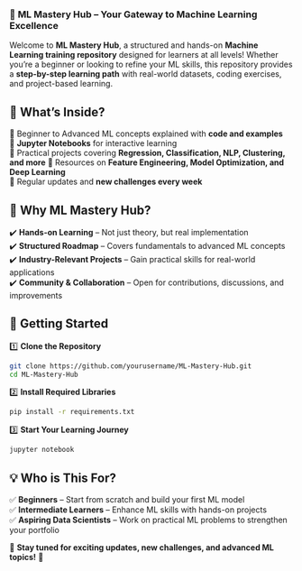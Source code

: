 ### 🚀 **ML Mastery Hub – Your Gateway to Machine Learning Excellence**

Welcome to **ML Mastery Hub**, a structured and hands-on **Machine Learning training repository** designed for learners at all levels! Whether you’re a beginner or looking to refine your ML skills, this repository provides a **step-by-step learning path** with real-world datasets, coding exercises, and project-based learning.  

## 📌 **What’s Inside?**  
🔹 Beginner to Advanced ML concepts explained with **code and examples**  
🔹 **Jupyter Notebooks** for interactive learning  
🔹 Practical projects covering **Regression, Classification, NLP, Clustering, and more**
🔹 Resources on **Feature Engineering, Model Optimization, and Deep Learning**  
🔹 Regular updates and **new challenges every week**  

## 🎯 **Why ML Mastery Hub?**  
✔️ **Hands-on Learning** – Not just theory, but real implementation  
✔️ **Structured Roadmap** – Covers fundamentals to advanced ML concepts  
✔️ **Industry-Relevant Projects** – Gain practical skills for real-world applications  
✔️ **Community & Collaboration** – Open for contributions, discussions, and improvements

## 🚀 **Getting Started**  
1️⃣ **Clone the Repository**  
```bash
git clone https://github.com/yourusername/ML-Mastery-Hub.git
cd ML-Mastery-Hub
```
2️⃣ **Install Required Libraries**  
```bash
pip install -r requirements.txt
```
3️⃣ **Start Your Learning Journey**  
```bash
jupyter notebook
```

## 💡 **Who is This For?**  
✅ **Beginners** – Start from scratch and build your first ML model  
✅ **Intermediate Learners** – Enhance ML skills with hands-on projects  
✅ **Aspiring Data Scientists** – Work on practical ML problems to strengthen your portfolio

📌 **Stay tuned for exciting updates, new challenges, and advanced ML topics!** 🚀  
